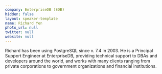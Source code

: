 ```yaml
---
company: EnterpriseDB (EDB)
hidden: false
layout: speaker-template
name: Richard Yen
photo_url: null
twitter: null
website: null
---
```


Richard has been using PostgreSQL since v. 7.4 in 2003. He is a Principal Support Engineer at EnterpriseDB, providing technical support to DBAs and developers around the world, and works with many clients ranging from private corporations to government organizations and financial institutions.